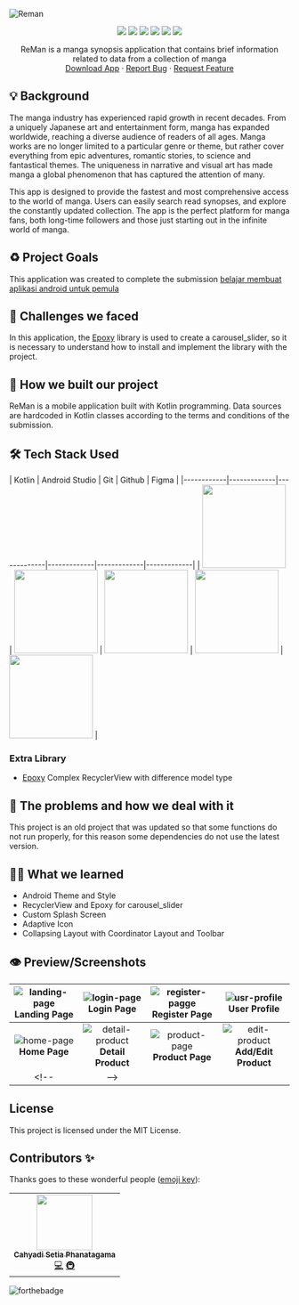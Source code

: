 ![Reman](https://socialify.git.ci/phanatagama/Reman/image?description=1&font=Bitter&forks=1&issues=1&logo=https%3A%2F%2Fsvgshare.com%2Fi%2Fxr4.svg&pattern=Formal%20Invitation&pulls=1&stargazers=1&theme=Auto)
<p align="center">
<img src="https://img.shields.io/badge/kotlin-%237F52FF.svg?style=for-the-badge&logo=kotlin&logoColor=white" />
<img src="https://img.shields.io/badge/Android-3DDC84?style=for-the-badge&logo=android&logoColor=white" />
<img src="https://img.shields.io/badge/figma-%23F24E1E.svg?style=for-the-badge&logo=figma&logoColor=white" />
<img src="https://img.shields.io/badge/git-%23F05033.svg?style=for-the-badge&logo=git&logoColor=white" />
<img src="https://img.shields.io/badge/github-%23121011.svg?style=for-the-badge&logo=github&logoColor=white" />
<img src="https://img.shields.io/badge/Android%20Studio-3DDC84.svg?style=for-the-badge&logo=android-studio&logoColor=whitehttps://img.shields.io/badge/Visual%20Studio%20Code-0078d7.svg?style=for-the-badge&logo=visual-studio-code&logoColor=white" />
  </p>
  <p align="center">
    ReMan is a manga synopsis application that contains brief information related to data from a collection of manga
    <br />
    <a href="https://github.com/phanatagama/Reman/releases/download/v.1.0.0-beta/Reman-App-Beta.apk">Download App</a>
    ·
    <a href="https://github.com/phanatagama/Reman/issues/new">Report Bug</a>
    ·
    <a href="https://github.com/phanatagama/Reman/issues/new">Request Feature</a>
  </p>

## 💡 Background
The manga industry has experienced rapid growth in recent decades. From a uniquely Japanese art and entertainment form, manga has expanded worldwide, reaching a diverse audience of readers of all ages. Manga works are no longer limited to a particular genre or theme, but rather cover everything from epic adventures, romantic stories, to science and fantastical themes. The uniqueness in narrative and visual art has made manga a global phenomenon that has captured the attention of many.

This app is designed to provide the fastest and most comprehensive access to the world of manga. Users can easily search read synopses, and explore the constantly updated collection. The app is the perfect platform for manga fans, both long-time followers and those just starting out in the infinite world of manga.

## ♻️ Project Goals
This application was created to complete the submission [belajar membuat aplikasi android untuk pemula](https://www.dicoding.com/academies/51)

## 🤯 Challenges we faced
In this application, the [Epoxy](https://github.com/airbnb/epoxy) library is used to create a carousel_slider, so it is necessary to understand how to install and implement the library with the project.

## 🧐 How we built our project
ReMan is a mobile application built with Kotlin programming. Data sources are hardcoded in Kotlin classes according to the terms and conditions of the submission.

## 🛠️ Tech Stack Used
| Kotlin      | Android Studio      | Git      | Github      | Figma      |
|------------|-------------|-------------|-------------|-------------|-------------|
| <img src="https://upload.wikimedia.org/wikipedia/commons/thumb/7/74/Kotlin_Icon.png/1024px-Kotlin_Icon.png" width="150"> | <img src="https://upload.wikimedia.org/wikipedia/commons/thumb/e/e3/Android_Studio_Icon_%282014-2019%29.svg/1200px-Android_Studio_Icon_%282014-2019%29.svg.png" width="150"> | <img src="https://git-scm.com/images/logos/downloads/Git-Icon-1788C.png" width="150"> | <img src="https://upload.wikimedia.org/wikipedia/commons/thumb/9/91/Octicons-mark-github.svg/2048px-Octicons-mark-github.svg.png" width="150"> | <img src="https://cdn-icons-png.flaticon.com/512/5968/5968705.png" width="150"> |

### Extra Library
- [Epoxy](https://github.com/airbnb/epoxy) Complex RecyclerView with difference model type

## 🔧 The problems and how we deal with it
This project is an old project that was updated so that some functions do not run properly, for this reason some dependencies do not use the latest version.

## 🧑‍🎓 What we learned
- Android Theme and Style
- RecyclerView and Epoxy for carousel_slider
- Custom Splash Screen
- Adaptive Icon
- Collapsing Layout with Coordinator Layout and Toolbar

## 👁️ Preview/Screenshots

| ![landing-page](https://user-images.githubusercontent.com/48324618/145372808-ae5dc7a8-f310-4643-84ed-b678a8aeeff1.jpg) **Landing Page** | ![login-page](https://user-images.githubusercontent.com/48324618/145372649-d459f07a-ba18-4cd0-aee1-fe91524abce5.jpg) **Login Page** | ![register-pagge](https://user-images.githubusercontent.com/48324618/145372937-6fddfba7-4abd-40fa-aa01-c01d349ad1d8.jpg) **Register Page** | ![usr-profile](https://user-images.githubusercontent.com/48324618/145373431-ebd4e049-9558-4fd7-8e0d-80f0b83b02e3.jpg) **User Profile** |
| :--: | :--: | :--: | :--: | 
| ![home-page](https://user-images.githubusercontent.com/48324618/145373302-0a966fd3-e787-41c7-8c18-fc1e9ed79588.jpg) **Home Page** | ![detail-product](https://user-images.githubusercontent.com/48324618/145373659-0c01acd8-f2b8-4f9f-a2b3-320117b61593.jpg) **Detail Product** | ![product-page](https://user-images.githubusercontent.com/48324618/145373555-45e28331-c41d-47f1-96a5-74cd2d6d3728.jpg) **Product Page** | ![edit-product](https://user-images.githubusercontent.com/48324618/145373915-5c340a34-9e18-44a8-b81a-cc63882a313a.jpg) **Add/Edit Product** |
<!-- |   -->

## License
This project is licensed under the MIT License.

## Contributors ✨

Thanks goes to these wonderful people ([emoji key](https://allcontributors.org/docs/en/emoji-key)):

<!-- ALL-CONTRIBUTORS-LIST:START - Do not remove or modify this section -->
<!-- prettier-ignore-start -->
<!-- markdownlint-disable -->
<table>
  <tr>
    <td align="center"><a href="https://github.com/phanatagama"><img src="https://avatars.githubusercontent.com/u/48324618?s=100?v=4" width="100px;" alt=""/><br /><sub><b>Cahyadi Setia Phanatagama</b></sub></a><br /><a href="https://github.com/phanatagama/Reman/commits?author=phanatagama" title="Code">💻</a> <a href="#infra-phanatagama" title="Infrastructure (Databases, Build-Tools, etc)">🚇</a></td>
  </tr>
</table>


<!-- markdownlint-restore -->
<!-- prettier-ignore-end -->

<!-- ALL-CONTRIBUTORS-LIST:END -->

![forthebadge](https://forthebadge.com/images/badges/built-with-love.svg)